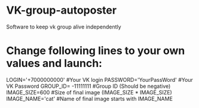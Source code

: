 # VK-group-autoposter
Software to keep vk group alive independently
# Change following lines to your own values and launch:
LOGIN='+7000000000'         #Your VK login
PASSWORD='YourPassWord'     #Your VK Password
GROUP_ID= -11111111         #Group ID (Should be negative)
IMAGE_SIZE=600              #Size of final image (IMAGE_SIZE * IMAGE_SIZE)
IMAGE_NAME='cat'            #Name of final image starts with IMAGE_NAME
